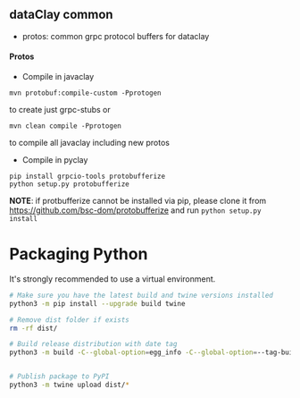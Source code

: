 ## dataClay common

- protos: common grpc protocol buffers for dataclay

#### Protos

- Compile in javaclay

```
mvn protobuf:compile-custom -Pprotogen
```
to create just grpc-stubs or
```
mvn clean compile -Pprotogen
```
to compile all javaclay including new protos
- Compile in pyclay

```
pip install grpcio-tools protobufferize
python setup.py protobufferize
```

**NOTE**: if protbufferize cannot be installed via pip, please clone
it from https://github.com/bsc-dom/protobufferize and run `python setup.py install`

# Packaging Python

It's strongly recommended to use a virtual environment.

```bash
# Make sure you have the latest build and twine versions installed
python3 -m pip install --upgrade build twine

# Remove dist folder if exists
rm -rf dist/

# Build release distribution with date tag
python3 -m build -C--global-option=egg_info -C--global-option=--tag-build=$(date +%s)


# Publish package to PyPI
python3 -m twine upload dist/*
```

<!-- For testing -->
<!-- python3 -m twine upload --repository testpypi dist/* -->
